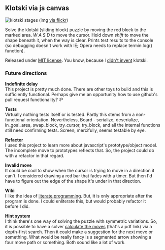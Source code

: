 ## Klotski via js canvas

![klotski stages](https://farm6.staticflickr.com/5481/14621883763_5620bf091e_z_d.jpg)
(img [via flickr](https://www.flickr.com/photos/18099895@N06/14621883763))

Solve the klotski (sliding block) puzzle by moving the red block to the marked area. _W A S D_ to move the cursor. Hold down _shift_ to move the shape beneath it, when the way is clear. Prints test results to the console (so debugging doesn't work with IE; Opera needs to replace termin.log() function).

Released under [MIT license](http://opensource.org/licenses/MIT). You know, because I [didn't invent](http://en.wikipedia.org/wiki/Klotski) klotski.

### Future directions

__Indefinite delay__  
This project is pretty much done. There are other toys to build and this is sufficiently functional. Perhaps give me an opportunity how to use github's pull request functionality? :P

__Tests__  
Virtually nothing tests itself or is tested. Partly this stems from a non-functional orientation. Nevertheless, Board - serialize, deserialize, in_goal_area, swap_block, try_cursor, try_block, and all the internal functions still need confirming tests. Screen, mercifully, seems testable by eye.

__Refactor__  
I used this project to learn more about javascript's prototype/object model. The incomplete move to prototypes reflects that. So, the project could do with a refactor in that regard.

__Invalid move__  
It could be cool to show when the cursor is trying to move in a direction it can't. I considered drawing a red bar that fades with a timer. But then I'd have to figure out the edge of the shape it's under in that direction.

__Wiki__  
I like the idea of [literate programming](http://en.literateprograms.org/Special:Contributions/Nzen). But, it is only appropriate after the program is done. I could enliterate this, but would probably refactor it before I did.

__Hint system__  
I think there's one way of solving the puzzle with symmetric variations. So, it is possible to have a solver [calculate the moves](http://www.treskal.com/kalle/klotski.pdf) (that's a pdf link) via a depth-first search. Then it could make a suggestion for the next move or something. What would be really fancy is a segmented arrow showing a four move path or something. Both sound like a lot of work.